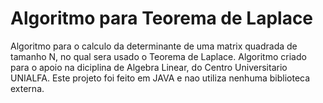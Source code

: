 # Algoritmo para Teorema de Laplace

Algoritmo para o calculo da determinante de uma matrix quadrada de tamanho N, 
no qual sera usado o Teorema de Laplace. Algoritmo criado para o apoio na 
diciplina de Algebra Linear, do Centro Universitario UNIALFA. Este projeto foi feito em JAVA e nao utiliza nenhuma biblioteca externa.

